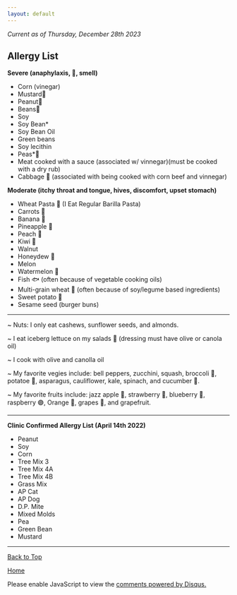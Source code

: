 ```yaml
---
layout: default
---
```


<i> Current as of Thursday, December 28th 2023 </i>

## <b> Allergy List </b>

<b> Severe (anaphylaxis, 🤮, smell) </b>
- Corn (vinegar) 
- Mustard🌭
- Peanut🥜
- Beans🫘
- Soy
- Soy Bean*
- Soy Bean Oil
- Green beans 
- Soy lecithin
- Peas*🫛
- Meat cooked with a sauce (associated w/ vinnegar)(must be cooked with a dry rub)
- Cabbage 🥬 (associated with being cooked with corn beef and vinnegar)

<b> Moderate (itchy throat and tongue, hives, discomfort, upset stomach) </b>
- Wheat Pasta 🍝 (I Eat Regular Barilla Pasta)
- Carrots 🥕
- Banana 🍌
- Pineapple 🍍
- Peach 🍑
- Kiwi 🥝
- Walnut
- Honeydew 🍈
- Melon
- Watermelon 🍉
- Fish 🐟 (often because of vegetable cooking oils)
- Multi-grain wheat 🌾 (often because of soy/legume based ingredients)
- Sweet potato 🍠
- Sesame seed (burger buns)

* * *

~  Nuts: I only eat cashews, sunflower seeds, and almonds.

~ I eat iceberg lettuce on my salads 🥬 (dressing must have olive or canola oil)

~ I cook with olive and canolla oil

~ My favorite vegies include: bell peppers, zucchini, squash, broccoli 🥦, potatoe 🥔, asparagus, cauliflower, kale, spinach, and cucumber 🥒. 

~ My favorite fruits include: jazz apple 🍎, strawberry 🍓, blueberry 🔵, raspberry 🟣, Orange 🍊, grapes 🍇, and grapefruit.

* * *
<b> Clinic Confirmed Allergy List (April 14th 2022)</b>

- Peanut
- Soy
- Corn
- Tree Mix 3
- Tree Mix 4A
- Tree Mix 4B
- Grass Mix
- AP Cat
- AP Dog
- D.P. Mite
- Mixed Molds
- Pea
- Green Bean
- Mustard

* * *

<a href="https://shea08.github.io/allergy">Back to Top</a>

[Home](./)

<div id="disqus_thread"></div>
<script>

/**
*  RECOMMENDED CONFIGURATION VARIABLES: EDIT AND UNCOMMENT THE SECTION BELOW TO INSERT DYNAMIC VALUES FROM YOUR PLATFORM OR CMS.
*  LEARN WHY DEFINING THESE VARIABLES IS IMPORTANT: https://disqus.com/admin/universalcode/#configuration-variables*/
/*
var disqus_config = function () {
this.page.url = PAGE_URL;  // Replace PAGE_URL with your page's canonical URL variable
this.page.identifier = PAGE_IDENTIFIER; // Replace PAGE_IDENTIFIER with your page's unique identifier variable
};
*/
(function() { // DON'T EDIT BELOW THIS LINE
var d = document, s = d.createElement('script');
s.src = 'https://shea08.disqus.com/embed.js';
s.setAttribute('data-timestamp', +new Date());
(d.head || d.body).appendChild(s);
})();
</script>
<noscript>Please enable JavaScript to view the <a href="https://disqus.com/?ref_noscript">comments powered by Disqus.</a></noscript> 
